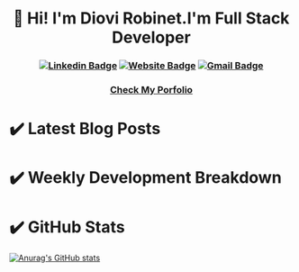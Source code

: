 # <center>👋 Hi! I'm Diovi Robinet.I'm Full Stack Developer</center>

### <center> [![Linkedin Badge](https://img.shields.io/badge/-drobinet-blue?style=flat&logo=Linkedin&logoColor=white&link=https://www.linkedin.com/in/diovi-robinet-578782ab/)](https://www.linkedin.com/in/diovi-robinet-578782ab/) [![Website Badge](https://img.shields.io/badge/Portfolio-47CCCC?style=flat&logo=Google-Chrome&logoColor=white&link=https://drobinetm.github.io/drobinetm-portfolio/)](https://drobinetm.github.io/drobinetm-portfolio/) [![Gmail Badge](https://img.shields.io/badge/-drobinetm-c14438?style=flat&logo=Gmail&logoColor=white&link=mailto:drobinetmorales@gmail.com)](mailto:drobinetmorales@gmail.com)
</center>

### <center>[Check My Porfolio](https://drobinetm.github.io/drobinetm-portfolio/)</center>


# ✔️ Latest Blog Posts

# ✔️ Weekly Development Breakdown

# ✔️ GitHub Stats

[![Anurag's GitHub stats](https://github-readme-stats.vercel.app/api?username=drobinetm)](https://github.com/anuraghazra/github-readme-stats)

